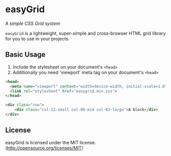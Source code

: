 # easyGrid

_A simple CSS Grid system_

`easyGrid` is a lightweight, super-simple and cross-browser HTML grid library for you to use in your projects.

## Basic Usage

1. Include the stylesheet on your document's `<head>`
2. Additionally you need 'viewport' meta tag on your document's `<head>`

```html
<head>
  <meta name="viewport" content="width=device-width, initial-scale=1.0">
  <link rel="stylesheet" href="easygrid.min.css">
</head>
```
 
```html
<div class="row">	
	<div class="col-12-small col-06-mid col-03-large">A block</div>
</div>
```

## License

easyGrid is licensed under the MIT license. (http://opensource.org/licenses/MIT)
